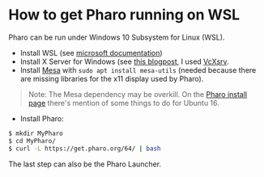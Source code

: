 # How to get Pharo running on WSL

Pharo can be run under Windows 10 Subsystem for Linux (WSL).

- Install WSL (see [microsoft documentation](https://docs.microsoft.com/en-us/windows/wsl/install-win10))
- Install X Server for Windows (see [this blogpost](https://jaipblog.wordpress.com/2018/01/21/running-linux-gui-apps-on-windows-10/), I used [VcXsrv](https://sourceforge.net/projects/vcxsrv/).
- Install [Mesa](https://wiki.debian.org/Mesa) with `sudo apt install mesa-utils` (needed because there are missing libraries for the x11 display used by Pharo).
> Note: The Mesa dependency may be overkill. On the [Pharo install page](https://pharo.org/web/gnu-linux-installation-64) there's mention of some things to do for Ubuntu 16. 
- Install Pharo:

```bash
$ mkdir MyPharo
$ cd MyPharo/
$ curl -L https://get.pharo.org/64/ | bash
```

The last step can also be the Pharo Launcher.

